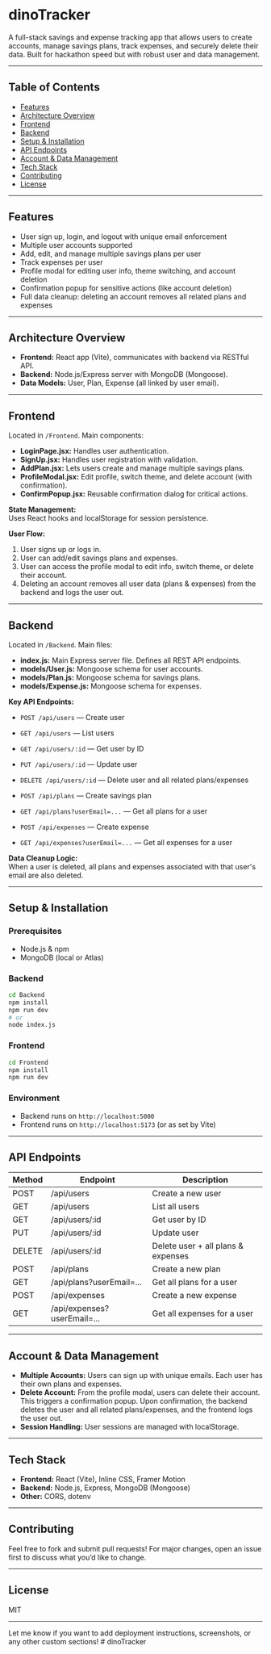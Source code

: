 # dinoTracker

A full-stack savings and expense tracking app that allows users to create accounts, manage savings plans, track expenses, and securely delete their data. Built for hackathon speed but with robust user and data management.

---

## Table of Contents

- [Features](#features)
- [Architecture Overview](#architecture-overview)
- [Frontend](#frontend)
- [Backend](#backend)
- [Setup & Installation](#setup--installation)
- [API Endpoints](#api-endpoints)
- [Account & Data Management](#account--data-management)
- [Tech Stack](#tech-stack)
- [Contributing](#contributing)
- [License](#license)

---

## Features

- User sign up, login, and logout with unique email enforcement
- Multiple user accounts supported
- Add, edit, and manage multiple savings plans per user
- Track expenses per user
- Profile modal for editing user info, theme switching, and account deletion
- Confirmation popup for sensitive actions (like account deletion)
- Full data cleanup: deleting an account removes all related plans and expenses

---

## Architecture Overview

- **Frontend:** React app (Vite), communicates with backend via RESTful API.
- **Backend:** Node.js/Express server with MongoDB (Mongoose).
- **Data Models:** User, Plan, Expense (all linked by user email).

---

## Frontend

Located in `/Frontend`. Main components:

- **LoginPage.jsx:** Handles user authentication.
- **SignUp.jsx:** Handles user registration with validation.
- **AddPlan.jsx:** Lets users create and manage multiple savings plans.
- **ProfileModal.jsx:** Edit profile, switch theme, and delete account (with confirmation).
- **ConfirmPopup.jsx:** Reusable confirmation dialog for critical actions.

**State Management:**  
Uses React hooks and localStorage for session persistence.

**User Flow:**
1. User signs up or logs in.
2. User can add/edit savings plans and expenses.
3. User can access the profile modal to edit info, switch theme, or delete their account.
4. Deleting an account removes all user data (plans & expenses) from the backend and logs the user out.

---

## Backend

Located in `/Backend`. Main files:

- **index.js:** Main Express server file. Defines all REST API endpoints.
- **models/User.js:** Mongoose schema for user accounts.
- **models/Plan.js:** Mongoose schema for savings plans.
- **models/Expense.js:** Mongoose schema for expenses.

**Key API Endpoints:**
- `POST /api/users` — Create user
- `GET /api/users` — List users
- `GET /api/users/:id` — Get user by ID
- `PUT /api/users/:id` — Update user
- `DELETE /api/users/:id` — Delete user and all related plans/expenses

- `POST /api/plans` — Create savings plan
- `GET /api/plans?userEmail=...` — Get all plans for a user

- `POST /api/expenses` — Create expense
- `GET /api/expenses?userEmail=...` — Get all expenses for a user

**Data Cleanup Logic:**  
When a user is deleted, all plans and expenses associated with that user's email are also deleted.

---

## Setup & Installation

### Prerequisites

- Node.js & npm
- MongoDB (local or Atlas)

### Backend

```bash
cd Backend
npm install
npm run dev
# or
node index.js
```

### Frontend

```bash
cd Frontend
npm install
npm run dev
```

### Environment

- Backend runs on `http://localhost:5000`
- Frontend runs on `http://localhost:5173` (or as set by Vite)

---

## API Endpoints

| Method | Endpoint                  | Description                          |
|--------|---------------------------|--------------------------------------|
| POST   | /api/users                | Create a new user                    |
| GET    | /api/users                | List all users                       |
| GET    | /api/users/:id            | Get user by ID                       |
| PUT    | /api/users/:id            | Update user                          |
| DELETE | /api/users/:id            | Delete user + all plans & expenses   |
| POST   | /api/plans                | Create a new plan                    |
| GET    | /api/plans?userEmail=...  | Get all plans for a user             |
| POST   | /api/expenses             | Create a new expense                 |
| GET    | /api/expenses?userEmail=... | Get all expenses for a user         |

---

## Account & Data Management

- **Multiple Accounts:** Users can sign up with unique emails. Each user has their own plans and expenses.
- **Delete Account:** From the profile modal, users can delete their account. This triggers a confirmation popup. Upon confirmation, the backend deletes the user and all related plans/expenses, and the frontend logs the user out.
- **Session Handling:** User sessions are managed with localStorage.

---

## Tech Stack

- **Frontend:** React (Vite), Inline CSS, Framer Motion
- **Backend:** Node.js, Express, MongoDB (Mongoose)
- **Other:** CORS, dotenv

---

## Contributing

Feel free to fork and submit pull requests! For major changes, open an issue first to discuss what you’d like to change.

---

## License

MIT

---

Let me know if you want to add deployment instructions, screenshots, or any other custom sections!
#   d i n o T r a c k e r  
 